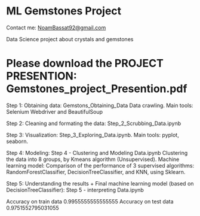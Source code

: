 # ML Gemstones Project

Contact me: NoamBassat92@gmail.com

Data Science project about crystals and gemstones

# Please download the PROJECT PRESENTION: Gemstones_project_Presention.pdf

Step 1: Obtaining data: Gemstons_Obtaining_Data
Data crawling. Main tools: Selenium Webdriver and BeautifulSoup

Step 2: Cleaning and formating the data: Step_2_Scrubbing_Data.ipynb

Step 3: Visualization: Step_3_Exploring_Data.ipynb. Main tools: pyplot, seaborn.

Step 4: Modeling: Step 4 - Clustering and Modeling Data.ipynb
Clustering the data into 8 groups, by Kmeans algorithm (Unsupervised).
Machine learning model: Comparison of the performance of 3 supervised algorithms: RandomForestClassifier, DecisionTreeClassifier, and KNN, using Sklearn.

Step 5: Understanding the results + Final machine learning model (based on DecisionTreeClassifier): Step 5 - interpreting Data.ipynb

Accuracy on train data 0.9955555555555555
Accuracy on test data 0.9751552795031055
